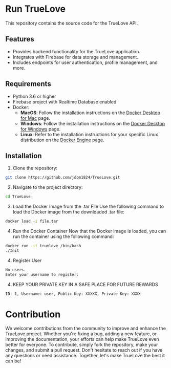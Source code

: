 # Run TrueLove 

This repository contains the source code for the TrueLove API.

## Features

- Provides backend functionality for the TrueLove application.
- Integrates with Firebase for data storage and management.
- Includes endpoints for user authentication, profile management, and more.

## Requirements

- Python 3.6 or higher
- Firebase project with Realtime Database enabled
- Docker:
  - **MacOS**: Follow the installation instructions on the [Docker Desktop for Mac](https://docs.docker.com/desktop/mac/install/) page.
  - **Windows**: Follow the installation instructions on the [Docker Desktop for Windows](https://docs.docker.com/desktop/windows/install/) page.
  - **Linux**: Refer to the installation instructions for your specific Linux distribution on the [Docker Engine](https://docs.docker.com/engine/install/) page.


## Installation

1. Clone the repository:

```bash
git clone https://github.com/jdom1824/TrueLove.git 
```
2. Navigate to the project directory:

```bash
cd TrueLove
```
3. Load the Docker Image from the .tar File
Use the following command to load the Docker image from the downloaded .tar file:

```bash
docker load -i file.tar
```
4. Run the Docker Container
Now that the Docker image is loaded, you can run the container using the following command:

```bash
docker run -it truelove /bin/bash  
./Init
```

4. Register User

```bash
No users.
Enter your username to register:
```

4. KEEP YOUR PRIVATE KEY IN A SAFE PLACE FOR FUTURE REWARDS

```bash
ID: 1, Username: user, Public Key: XXXXX, Private Key: XXXX
```

# Contribution
We welcome contributions from the community to improve and enhance the TrueLove project. Whether you're fixing a bug, adding a new feature, or improving the documentation, your efforts can help make TrueLove even better for everyone. To contribute, simply fork the repository, make your changes, and submit a pull request. Don't hesitate to reach out if you have any questions or need assistance. Together, let's make TrueLove the best it can be!